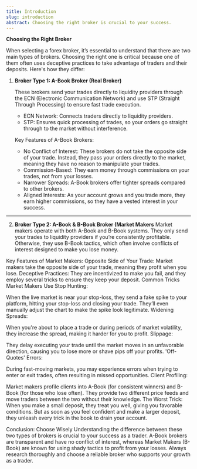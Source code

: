 ```yaml
---
title: Introduction
slug: introduction
abstract: Choosing the right broker is crucial to your success.
---
```


**Choosing the Right Broker**

When selecting a forex broker, it’s essential to understand that there are two main types of brokers. Choosing the right one is critical because one of them often uses deceptive practices to take advantage of traders and their deposits. Here's how they differ:

1. **Broker Type 1: A-Book Broker (Real Broker)**

   These brokers send your trades directly to liquidity providers through the ECN (Electronic Communication Network) and use STP (Straight Through Processing) to ensure fast trade execution.
    - ECN Network: Connects traders directly to liquidity providers.
    - STP: Ensures quick processing of trades, so your orders go straight through to the market without interference.
   
   Key Features of A-Book Brokers:

    - No Conflict of Interest: These brokers do not take the opposite side of your trade. Instead, they pass your orders directly to the market, meaning they have no reason to manipulate your trades.
    - Commission-Based: They earn money through commissions on your trades, not from your losses.
    - Narrower Spreads: A-Book brokers offer tighter spreads compared to other brokers.
    - Aligned Interests: As your account grows and you trade more, they earn higher commissions, so they have a vested interest in your success.

---

2. **Broker Type 2: A-Book & B-Book Broker (Market Makers**
Market makers operate with both A-Book and B-Book systems. They only send your trades to liquidity providers if you’re consistently profitable. Otherwise, they use B-Book tactics, which often involve conflicts of interest designed to make you lose money.

Key Features of Market Makers:
Opposite Side of Your Trade: Market makers take the opposite side of your trade, meaning they profit when you lose.
Deceptive Practices: They are incentivized to make you fail, and they employ several tricks to ensure they keep your deposit.
Common Tricks Market Makers Use
Stop Hunting:

When the live market is near your stop-loss, they send a fake spike to your platform, hitting your stop-loss and closing your trade. They’ll even manually adjust the chart to make the spike look legitimate.
Widening Spreads:

When you're about to place a trade or during periods of market volatility, they increase the spread, making it harder for you to profit.
Slippage:

They delay executing your trade until the market moves in an unfavorable direction, causing you to lose more or shave pips off your profits.
'Off-Quotes' Errors:

During fast-moving markets, you may experience errors when trying to enter or exit trades, often resulting in missed opportunities.
Client Profiling:

Market makers profile clients into A-Book (for consistent winners) and B-Book (for those who lose often). They provide two different price feeds and move traders between the two without their knowledge.
The Worst Trick:
When you make a small deposit, they treat you well, giving you favorable conditions. But as soon as you feel confident and make a larger deposit, they unleash every trick in the book to drain your account.

Conclusion: Choose Wisely
Understanding the difference between these two types of brokers is crucial to your success as a trader. A-Book brokers are transparent and have no conflict of interest, whereas Market Makers (B-Book) are known for using shady tactics to profit from your losses. Always research thoroughly and choose a reliable broker who supports your growth as a trader.

